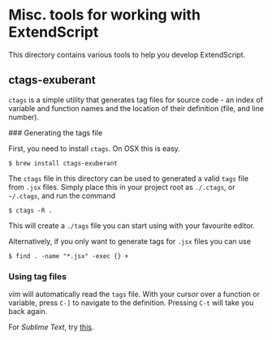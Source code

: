 # Misc. tools for working with ExtendScript

This directory contains various tools to help you develop ExtendScript.

## ctags-exuberant

`ctags` is a simple utility that generates tag files for source code - an index
of variable and function names and the location of their definition (file, and
line number). 

### Generating the tags file

First, you need to install `ctags`. On OSX this is easy.

    $ brew install ctags-exuberant

The `ctags` file in this directory can be used to generated a valid `tags` file
from `.jsx` files. Simply place this in your project root as `./.ctags`, or
`~/.ctags`, and run the command

    $ ctags -R .

This will create a `./tags` file you can start using with your favourite editor.

Alternatively, if you only want to generate tags for `.jsx` files you can use

    $ find . -name "*.jsx" -exec {} +

### Using tag files

*vim* will automatically read the `tags` file. With your cursor over a function
or variable, press `C-]` to navigate to the definition. Pressing `C-t` will
take you back again.

For *Sublime Text*, try [this](https://github.com/SublimeText/CTags).

